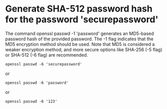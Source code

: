 
# Generate SHA-512 password hash for the password 'securepassword'

The command openssl passwd -1 'password' generates an MD5-based password hash of the provided password. The -1 flag indicates that the MD5 encryption method should be used. Note that MD5 is considered a weaker encryption method, and more secure options like SHA-256 (-5 flag) or SHA-512 (-6 flag) are recommended.

```
openssl passwd -6 'securepassword'
```
or
```
openssl passwd -6 'password'
```
or
```
openssl passwd -6 '123'
```

